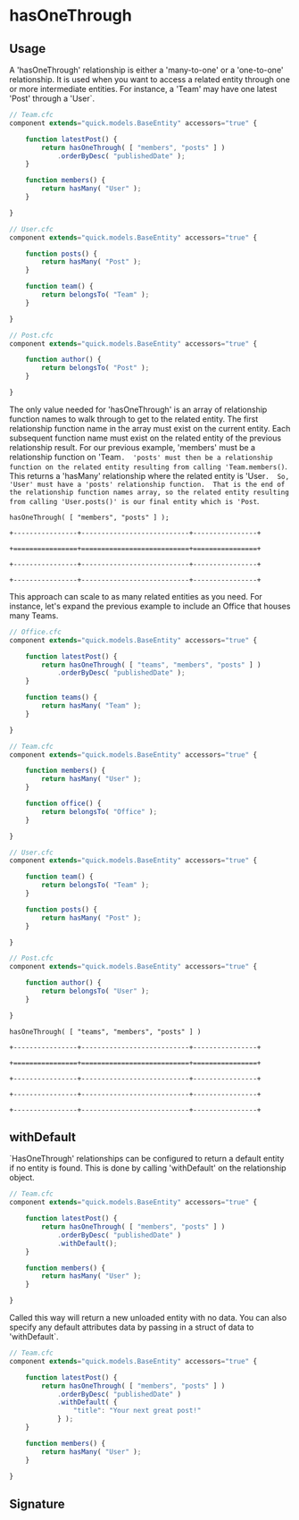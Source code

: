 # hasOneThrough

## Usage

A 'hasOneThrough' relationship is either a 'many-to-one' or a 'one-to-one' relationship. It is used when you want to access a related entity through one or more intermediate entities. For instance, a 'Team' may have one latest 'Post' through a 'User`.

```javascript
// Team.cfc
component extends="quick.models.BaseEntity" accessors="true" {

    function latestPost() {
        return hasOneThrough( [ "members", "posts" ] )
            .orderByDesc( "publishedDate" );
    }

    function members() {
        return hasMany( "User" );
    }

}
```

```javascript
// User.cfc
component extends="quick.models.BaseEntity" accessors="true" {

    function posts() {
        return hasMany( "Post" );
    }

    function team() {
        return belongsTo( "Team" );
    }

}
```

```javascript
// Post.cfc
component extends="quick.models.BaseEntity" accessors="true" {

    function author() {
        return belongsTo( "Post" );
    }

}
```

The only value needed for 'hasOneThrough' is an array of relationship function names to walk through to get to the related entity.  The first relationship function name in the array must exist on the current entity.  Each subsequent function name must exist on the related entity of the previous relationship result.  For our previous example, 'members' must be a relationship function on 'Team`.  'posts' must then be a relationship function on the related entity resulting from calling 'Team.members()`.  This returns a 'hasMany' relationship where the related entity is 'User`.  So, 'User' must have a 'posts' relationship function.  That is the end of the relationship function names array, so the related entity resulting from calling 'User.posts()' is our final entity which is 'Post`.

```text
hasOneThrough( [ "members", "posts" ] );

+----------------+---------------------------+----------------+

+================+===========================+================+

+----------------+---------------------------+----------------+

+----------------+---------------------------+----------------+
```

This approach can scale to as many related entities as you need.  For instance, let's expand the previous example to include an Office that houses many Teams.

```javascript
// Office.cfc
component extends="quick.models.BaseEntity" accessors="true" {

    function latestPost() {
        return hasOneThrough( [ "teams", "members", "posts" ] )
            .orderByDesc( "publishedDate" );
    }

    function teams() {
        return hasMany( "Team" );
    }

}
```

```javascript
// Team.cfc
component extends="quick.models.BaseEntity" accessors="true" {

    function members() {
        return hasMany( "User" );
    }

    function office() {
        return belongsTo( "Office" );
    }

}
```

```javascript
// User.cfc
component extends="quick.models.BaseEntity" accessors="true" {

    function team() {
        return belongsTo( "Team" );
    }

    function posts() {
        return hasMany( "Post" );
    }

}
```

```javascript
// Post.cfc
component extends="quick.models.BaseEntity" accessors="true" {

    function author() {
        return belongsTo( "User" );
    }

}
```

```text
hasOneThrough( [ "teams", "members", "posts" ] )

+----------------+---------------------------+----------------+

+================+===========================+================+

+----------------+---------------------------+----------------+

+----------------+---------------------------+----------------+

+----------------+---------------------------+----------------+
```

## withDefault

`HasOneThrough' relationships can be configured to return a default entity if no entity is found.  This is done by calling 'withDefault' on the relationship object.

```javascript
// Team.cfc
component extends="quick.models.BaseEntity" accessors="true" {

    function latestPost() {
        return hasOneThrough( [ "members", "posts" ] )
            .orderByDesc( "publishedDate" )
            .withDefault();
    }

    function members() {
        return hasMany( "User" );
    }

}
```

Called this way will return a new unloaded entity with no data.  You can also specify any default attributes data by passing in a struct of data to 'withDefault`.

```javascript
// Team.cfc
component extends="quick.models.BaseEntity" accessors="true" {

    function latestPost() {
        return hasOneThrough( [ "members", "posts" ] )
            .orderByDesc( "publishedDate" )
            .withDefault( {
                "title": "Your next great post!"
            } );
    }

    function members() {
        return hasMany( "User" );
    }

}
```

## Signature






